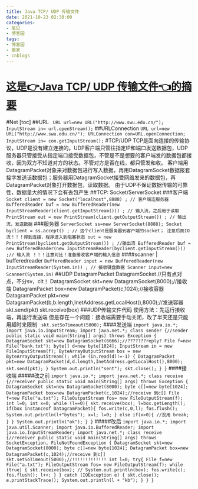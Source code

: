 ```yaml
---
title: Java TCP/ UDP 传输文件
date: 2021-10-23 02:38:00
categories:
- 笔记
- 博客园
tags:
- 博客园
- 搬家
- cnblogs
---
```

# [这是👉Java TCP/ UDP 传输文件👈的摘要](../../../../2021/10/23/cnblog_15441455/)
<!--more-->
#Net [toc] ##URL ` URL url=new URL("http://www.swu.edu.cn/");` `InputStream
in= url.openStream();` ##URLConnection  ``` URL url=new
URL("http://www.swu.edu.cn/"); URLConnection con=URL.openConnection;
InputStream in= con.getInputStream(); ```  #TCP/UDP
TCP是面向连接的传输协议，UDP是没有建立连接的。UDP客户端只管往指定IP和端口发送数据包，UDP服务器只管接受从指定端口接受数据包，不管是不是想要的客户端发的数据包都接收，因为双方不知道对方的状态。不管对方是否在线，都只管发和收。
客户端用DatagramPacket对象来对数据包进行写入数据，再用DatagramSocket数据报套接字发送该数据包；服务器用DatagramSocket接受网络发来的数据包，再DatagramPacket对象打开数据包，读取数据。
由于UDP不保证数据传输的可靠性，数据量大的情况下会有丢包产生 ##TCP: Socket/ServerSocket ###客户端 ``` Socket
client = new Socket("localhost",8888) ; // 客户端连服务器 BufferedReader buf = new
BufferedReader(new InputStreamReader(client.getInputStream())) ; // 输入流，之后用于读取
PrintStream out = new PrintStream(client.getOutputStream()) ; // 输出流，发送数据 ```
###服务器 ``` ServerSocket ss=new ServerSocket(8888); Socket byclient =
ss.accept() ; // 这个client是服务器到客户端的socket； 注意后面IO流！！！得到连接，程序进入到阻塞状态 out = new
PrintStream(byclient.getOutputStream()) ; //输出流 BufferedReader buf = new
BufferedReader(new InputStreamReader(byclient.getInputStream())) ;// 输入流
！！！注意对比！准备接收客户端的输入信息 ``` ####scanner | bufferedreader ``` BufferedReader input
= new BufferedReader(new InputStreamReader(System.in)) ; // 接收键盘数据 Scanner
input=new Scanner(System.in) ``` ##UDP DatagramPacket DatagramSocket
//只有点对点，不分sv，clt！ DatagramSocket skt=new DatagramSocket(8000);//接收端
DatagramPacket box=new DatagramPacket(c,1024);//接收容器 DatagramPacket pkt=new
DatagramPacket(b,b.length,InetAddress.getLocalHost(),8000);//发送容器
skt.send(pkt) skt.receive(box) ###UDP传输文件代码 使用方法：先运行接收端，再运行发送端
但是存在一个问题：接收端需要手动关闭，改了半天还是只能用超时来限制 ` skt.setSoTimeout(5000);` ####发送端 ```
import java.io.*; import java.io.InputStream; import java.net.*; class sender
{//sender public static void main(String[] args) throws Exception {
DatagramSocket skt=new DatagramSocket(6666);//???????reply? File f=new
File("bank.txt"); byte[] d=new byte[1024]; InputStream in = new
FileInputStream(f); ByteArrayOutputStream bos = new ByteArrayOutputStream();
while (in.read(d)!=-1) { DatagramPacket pkt=new
DatagramPacket(d,d.length,InetAddress.getLocalHost(),8000); skt.send(pkt); }
System.out.println("sent"); skt.close(); } } ``` ####接收端 #####改之前 ``` import
java.io.*; import java.net.*; class receive {//receiver public static void
main(String[] args) throws Exception { DatagramSocket skt=new
DatagramSocket(8000); byte c[]=new byte[1024]; DatagramPacket box=new
DatagramPacket(c,1024);//receive 到c[] File f=new File("a.txt");
FileOutputStream fos= new FileOutputStream(f); int l=0; int x=0; while (l==0){
skt.receive(box); l=box.getLength(); if(box instanceof DatagramPacket){
fos.write(c,0,l); fos.flush(); System.out.println(l+"bytes"); x=l; l=0; } else
if(x>0){ //没用 break; } } System.out.println("ok"); } } ``` #####改后 ``` import
java.io.*; import java.util.Scanner; import java.io.BufferedReader; import
java.io.InputStreamReader; import java.net.*; class receive {//receiver public
static void main(String[] args) throws SocketException, FileNotFoundException
{ DatagramSocket skt=new DatagramSocket(8000); byte c[]=new byte[1024];
DatagramPacket box=new DatagramPacket(c,1024);//receive 到c[]
skt.setSoTimeout(5000);//!!!!!!!!!!!!! int l=0; try{ File f=new File("a.txt");
FileOutputStream fos= new FileOutputStream(f); while (true) {
skt.receive(box); // System.out.println(box); fos.write(c); fos.flush(); l++;
} } catch (IOException e) { skt.close(); e.printStackTrace();
System.out.println(l + "kb"); } } } ```


